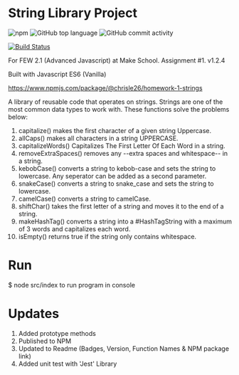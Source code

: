 # String Library Project

![npm](https://img.shields.io/npm/v/@chrisle26/homework-1-strings?style=for-the-badge)
![GitHub top language](https://img.shields.io/github/languages/top/chrismlee26/few2-1-1-strings?style=for-the-badge)
![GitHub commit activity](https://img.shields.io/github/commit-activity/y/chrismlee26/few2-1-1-strings?style=for-the-badge)

[![Build Status](https://travis-ci.com/chrismlee26/few2-1-1-strings.svg?branch=master)](https://travis-ci.com/chrismlee26/few2-1-1-strings)

For FEW 2.1 (Advanced Javascript) at Make School. Assignment #1. v1.2.4

Built with Javascript ES6 (Vanilla)

https://www.npmjs.com/package/@chrisle26/homework-1-strings

A library of reusable code that operates on strings. Strings are one of the most common data types to work with. These functions solve the problems below:

1. capitalize() makes the first character of a given string Uppercase.
2. allCaps() makes all characters in a string UPPERCASE.
3. capitalizeWords() Capitalizes The First Letter Of Each Word in a string.
4. removeExtraSpaces() removes any --extra spaces and whitespace-- in a string.
5. kebobCase() converts a string to kebob-case and sets the string to lowercase. Any seperator can be added as a second parameter.
6. snakeCase() converts a string to snake_case and sets the string to lowercase.
7. camelCase() converts a string to camelCase.
8. shiftChar() takes the first letter of a string and moves it to the end of a string.
9. makeHashTag() converts a string into a #HashTagString with a maximum of 3 words and capitalizes each word.
10. isEmpty() returns true if the string only contains whitespace.

# Run

$ node src/index to run program in console

# Updates

1. Added prototype methods
2. Published to NPM
3. Updated to Readme (Badges, Version, Function Names & NPM package link)
4. Added unit test with 'Jest' Library
